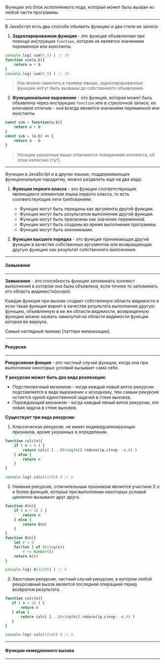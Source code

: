 
Функции это блок исполняемого кода, который может быть вызван из любой части программы.

---

В JavaScript есть два способа объявить функцию и два стиля ее записи:

1. **Задекларированная функция** - это функция объявленная при помощи инструкции `function`, которая не является значением переменной или константы.
```js
console.log( sum(5,5) ) // 10
function sum(a,b){
	return a + b
}
console.log( sum(5,5) ) // 10
```

> Как можно заметить в пример евыше, задекларированные функции могут быть вызваны до собственного объявления.

2. **Функциональное выражение** - это функция, которая может быть объявлена через инструкцию `function` или в стрелочной записи, ее ключевое отличие - она всегда является значением переменной или константы.
```js
const sum = function(a,b){
	return a + b
}
const sub = (a,b) => {
	return a - b
}
```

> Нотации указанные выше отличаются поведением контекста, об этом написано [тут].

---

Функции в JavaScript и в других языках, поддерживающих функциональную парадигму, можно разделить еще на два вида:
1. **Функции первого класса** - это функции соответствующие являющиеся элементом языка первого класса, то есть соответствующие пяти требованиям:
	- Функции могут быть переданы как аргументы другой функции.
	- Функции могут быть результатом выполнения другой функции.
	- Функции могут быть присвоены как значение переменной.
	- Функции могут быть созданы во время выполнения программы.
	- Функции могут быть анонимными.

2. **Функции высшего порядка** - это функция принимающая другие функции в качестве собственных аргументов или возвращающая другую функцию как результат собственного выполнения.



---
#### Замыкание
---
**Замыкание** - это способность функции запоминать контекст выполнения в котором она была объявлена, если точнее то запоминать его область видимости(scope). 

Каждая функция при вызове создает собственную область видимости и если такая функция вернет в качестве результата выполнения другую функцию, объявленную в ее же области видимости, возвращенную функцию можно назвать замкнутой на области видимости функции которая ее вернула.

Самый наглядный пример [паттерн мемоизации].



---
#### Рекурсия
---
**Рекурсивная фнкция** - это частный случай функции, когда она при выполнении некоторых условий вызывает сама себя. 

**У рекурсии может быть два вида реализации:**
- *Подстановочный механизм* - когда каждый новый виток рекурсии подставляется в виде выражение к исходному, тем самым рекурсия остается одной единственной задачей в стеке вызовов.
- *Порождающий механизм* - когда каждый нвоый виток рекурсии, это новая задача в стеке вызовов.

**Существует три вида рекурсии:**
1. Классическая рекурсия, не имеет индивидуализирующих признаков, кроме указанных в определении.
```js
function calc(n){
    if ( n > 9 ) {
        return calc( [...String(n)].reduce((p,c)=>p- -c,0) )
    } else {
        return n
    }
}

console.log( calc(12345) ) // 6
```

2. Неявная рекурсия, отличительным признаком является участине 2-х и более функций, которые при выполнении некоторых условий циклично вызывают друг друга.
```js
function A(n){
    if ( n < 10 ) {
        return n
    } else {
        return B(n)
    }
}
function B(n){
    let r = 0
    for(let l of String(n))
        r += Number(l)
    return A(r)
}

console.log( A(12345) ) // 6
```

3. Хвостовая рекурсия, частный случай рекурсии, в котором любой рекурсивный вызов является последней операцией перед возвратом результата.
 ```js
function calc(n){
    if ( n < 10 ) {
        return n
    } else {
        return calc( [...String(n)].reduce((p,c)=>p- -c,0) )
    }
}

console.log( calc(12345) ) // 6
```



---
#### Функции немедленного вызова
---
